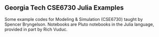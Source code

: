## Georgia Tech CSE6730 Julia Examples

Some example codes for Modeling & Simulation (CSE6730) taught by Spencer Bryngelson. 
Notebooks are Pluto notebooks in the Julia language, provided in part by Rich Vuduc.
